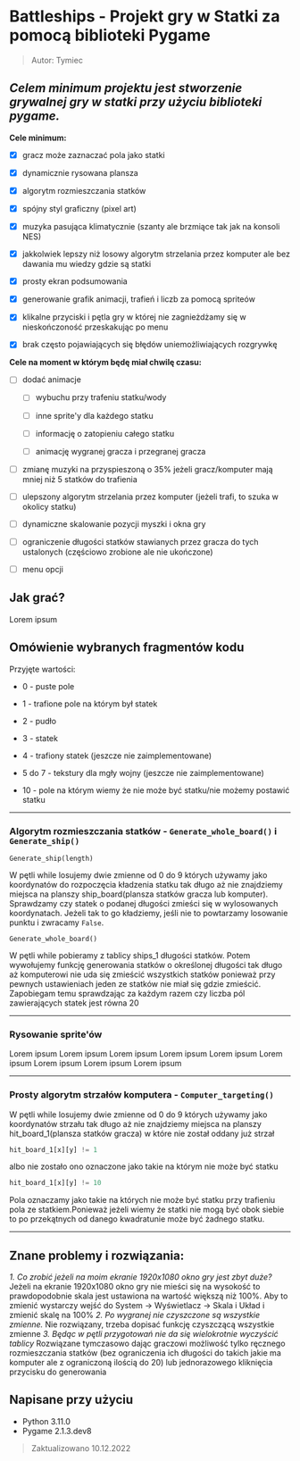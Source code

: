 # Battleships - Projekt gry w Statki za pomocą biblioteki Pygame
> Autor: Tymiec

## *Celem minimum projektu jest stworzenie grywalnej gry w statki przy użyciu biblioteki pygame.*

**Cele minimum:**

- [X] gracz może zaznaczać pola jako statki

- [X] dynamicznie rysowana plansza

- [X] algorytm rozmieszczania statków

- [X] spójny styl graficzny (pixel art)

- [X] muzyka pasująca klimatycznie (szanty ale brzmiące tak jak na konsoli NES)

- [X] jakkolwiek lepszy niż losowy algorytm strzelania przez komputer ale bez dawania mu wiedzy gdzie są statki

- [X] prosty ekran podsumowania

- [X] generowanie grafik animacji, trafień i liczb za pomocą spriteów

- [X] klikalne przyciski i pętla gry w której nie zagnieżdżamy się w nieskończoność przeskakując po menu

- [X] brak często pojawiających się błędów uniemożliwiających rozgrywkę



**Cele na moment w którym będę miał chwilę czasu:**
- [ ] dodać animacje 
    - [ ] wybuchu przy trafeniu statku/wody

    - [ ] inne sprite'y dla każdego statku 

    - [ ] informację o zatopieniu całego statku  

    - [ ] animację wygranej gracza i przegranej gracza

- [ ] zmianę muzyki na przyspieszoną o 35% jeżeli gracz/komputer mają mniej niż 5 statków do trafienia

- [ ] ulepszony algorytm strzelania przez komputer (jeżeli trafi, to szuka w okolicy statku)

- [ ] dynamiczne skalowanie pozycji myszki i okna gry

- [ ] ograniczenie długości statków stawianych przez gracza do tych ustalonych (częściowo zrobione ale nie ukończone)

- [ ] menu opcji


## Jak grać?
Lorem ipsum

## Omówienie wybranych fragmentów kodu
Przyjęte wartości:
- 0 - puste pole

- 1 - trafione pole na którym był statek

- 2 - pudło

- 3 - statek

- 4 - trafiony statek (jeszcze nie zaimplementowane)

- 5 do 7 - tekstury dla mgły wojny (jeszcze nie zaimplementowane)

- 10 - pole na którym wiemy że nie może być statku/nie możemy postawić statku

---

### **Algorytm rozmieszczania statków** - ```Generate_whole_board()``` i ```Generate_ship()```
```Generate_ship(length)```

W pętli while losujemy dwie zmienne od 0 do 9 których używamy jako koordynatów do rozpoczęcia kładzenia statku tak długo aż nie znajdziemy miejsca na planszy ship_board(plansza statków gracza lub komputer). Sprawdzamy czy statek o podanej długości zmieści się w wylosowanych koordynatach. Jeżeli tak to go kładziemy, jeśli nie to powtarzamy losowanie punktu i zwracamy ```False```.

```Generate_whole_board()```

W pętli while pobieramy z tablicy ships_1 długości statków. Potem wywołujemy funkcję generowania statków o określonej długości tak długo aż komputerowi nie uda się zmieścić wszystkich statków ponieważ przy pewnych ustawieniach jeden ze statków nie miał się gdzie zmieścić. Zapobiegam temu sprawdzając za każdym razem czy liczba pól zawierających statek jest równa 20

---

### **Rysowanie sprite'ów**
Lorem ipsum Lorem ipsum Lorem ipsum Lorem ipsum Lorem ipsum Lorem ipsum Lorem ipsum Lorem ipsum Lorem ipsum 

---

### **Prosty algorytm strzałów komputera** - ```Computer_targeting()```
W pętli while losujemy dwie zmienne od 0 do 9 których używamy jako koordynatów strzału tak długo aż nie znajdziemy miejsca na planszy hit_board_1(plansza statków gracza) w które nie został oddany już strzał 
```python
hit_board_1[x][y] != 1
```
albo nie zostało ono oznaczone jako takie na którym nie może być statku 
```python
hit_board_1[x][y] != 10
``` 
Pola oznaczamy jako takie na których nie może być statku przy trafieniu pola ze statkiem.Ponieważ jeżeli wiemy że statki nie mogą być obok siebie to po przekątnych od danego kwadratunie może być żadnego statku.

---

## Znane problemy i rozwiązania:
*1. Co zrobić jeżeli na moim ekranie 1920x1080 okno gry jest zbyt duże?*
Jeżeli na ekranie 1920x1080 okno gry nie mieści się na wysokość to prawdopodobnie skala jest ustawiona na wartość większą niż 100%.
Aby to zmienić wystarczy wejść do
System -> Wyświetlacz -> Skala i Układ i zmienić skalę na 100%
*2. Po wygranej nie czyszczone są wszystkie zmienne.*
Nie rozwiązany, trzeba dopisać funkcję czyszczącą wszystkie zmienne
*3. Będąc w pętli przygotowań nie da się wielokrotnie wyczyścić tablicy*
Rozwiązane tymczasowo dając graczowi możliwość tylko ręcznego rozmieszczania statków (bez ograniczenia ich długości do takich jakie ma komputer ale z ograniczoną ilością do 20) lub jednorazowego kliknięcia przycisku do generowania

## Napisane przy użyciu
- Python 3.11.0
- Pygame 2.1.3.dev8

> Zaktualizowano 10.12.2022